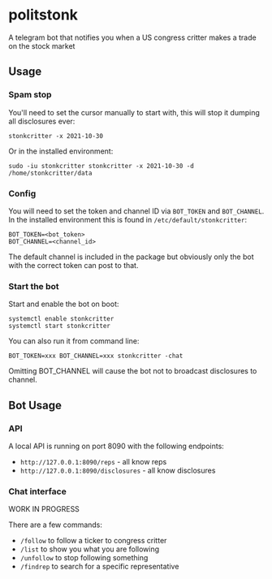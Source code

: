 # politstonk

A telegram bot that notifies you when a US congress critter makes a trade on the stock market

## Usage

### Spam stop

You'll need to set the cursor manually to start with, this will stop it dumping all disclosures ever:

    stonkcritter -x 2021-10-30

Or in the installed environment:

    sudo -iu stonkcritter stonkcritter -x 2021-10-30 -d /home/stonkcritter/data

### Config

You will need to set the token and channel ID via `BOT_TOKEN` and `BOT_CHANNEL`.  In the installed environment
this is found in `/etc/default/stonkcritter`:

    BOT_TOKEN=<bot_token>
    BOT_CHANNEL=<channel_id>

The default channel is included in the package but obviously only the bot with the correct token can post to that.

### Start the bot

Start and enable the bot on boot:

    systemctl enable stonkcritter
    systemctl start stonkcritter

You can also run it from command line:

    BOT_TOKEN=xxx BOT_CHANNEL=xxx stonkcritter -chat

Omitting BOT_CHANNEL will cause the bot not to broadcast disclosures to channel.

## Bot Usage

### API

A local API is running on port 8090 with the following endpoints:

* `http://127.0.0.1:8090/reps` - all know reps
* `http://127.0.0.1:8090/disclosures` - all know disclosures

### Chat interface

WORK IN PROGRESS

There are a few commands:

* `/follow` to follow a ticker to congress critter
* `/list` to show you what you are following
* `/unfollow` to stop following something
* `/findrep` to search for a specific representative
